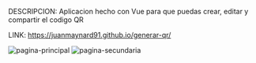 DESCRIPCION: Aplicacion hecho con Vue para que puedas crear, editar y compartir el codigo QR 

LINK: https://juanmaynard91.github.io/generar-qr/

![pagina-principal](https://github.com/juanmaynard91/generar-qr/assets/74424452/5069335f-1f3c-413d-9973-8888578c57d2)
![pagina-secundaria](https://github.com/juanmaynard91/generar-qr/assets/74424452/04655980-42a1-40ce-b2b3-55fa12f60506)
